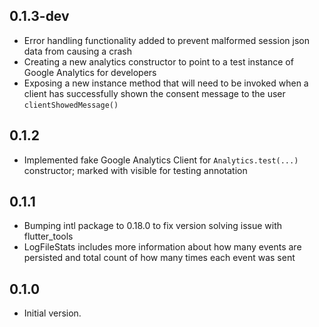 ## 0.1.3-dev

- Error handling functionality added to prevent malformed session json data from causing a crash
- Creating a new analytics constructor to point to a test instance of Google Analytics for developers
- Exposing a new instance method that will need to be invoked when a client has successfully shown the consent message to the user `clientShowedMessage()`

## 0.1.2

- Implemented fake Google Analytics Client for `Analytics.test(...)` constructor; marked with visible for testing annotation

## 0.1.1

- Bumping intl package to 0.18.0 to fix version solving issue with flutter_tools
- LogFileStats includes more information about how many events are persisted and total count of how many times each event was sent

## 0.1.0

- Initial version.
